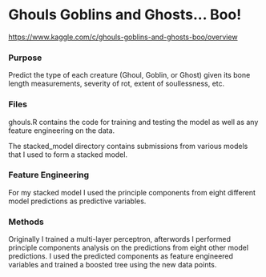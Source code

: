 # Ghouls Goblins and Ghosts... Boo!
https://www.kaggle.com/c/ghouls-goblins-and-ghosts-boo/overview

### Purpose
Predict the type of each creature (Ghoul, Goblin, or Ghost) given its bone length measurements, severity of rot, extent of soullessness, etc. 

### Files
ghouls.R contains the code for training and testing the model as well as any feature engineering on the data. 

The stacked_model directory contains submissions from various models that I used to form a stacked model. 

### Feature Engineering
For my stacked model I used the principle components from eight different model predictions as predictive variables.

### Methods
Originally I trained a multi-layer perceptron, afterwords I performed principle components analysis on the predictions from eight other model predictions. I used the predicted components as feature engineered variables and trained a boosted tree using the new data points. 

